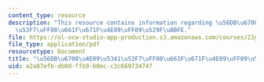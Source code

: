 ```yaml
---
content_type: resource
description: "This resource contains information regarding \u56DB\u6708\u4E09\u5341\
  \u53F7\uFF08\u661F\u671F\u4E09\uFF09\u529F\u8BFE."
file: https://ol-ocw-studio-app-production.s3.amazonaws.com/courses/21g-106-chinese-vi-regular-discovering-chinese-cultures-and-societies-spring-2003/a2a87efbdb0dffb9b0ecc3c669734747_MIT21G_106S03_55html.pdf
file_type: application/pdf
resourcetype: Document
title: "\u56DB\u6708\u4E09\u5341\u53F7\uFF08\u661F\u671F\u4E09\uFF09\u529F\u8BFE"
uid: a2a87efb-db0d-ffb9-b0ec-c3c669734747
---
```

